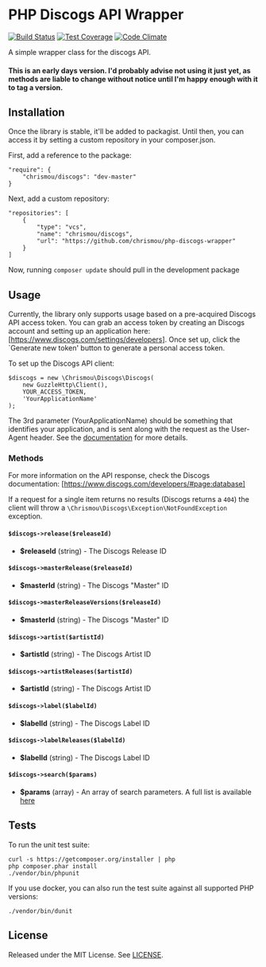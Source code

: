 # PHP Discogs API Wrapper

[![Build Status](https://travis-ci.org/chrismou/php-discogs-wrapper.svg?branch=master)](https://travis-ci.org/chrismou/php-discogs-wrapper)
[![Test Coverage](https://codeclimate.com/github/chrismou/php-discogs-wrapper/badges/coverage.svg)](https://codeclimate.com/github/chrismou/php-discogs-wrapper/coverage)
[![Code Climate](https://codeclimate.com/github/chrismou/php-discogs-wrapper/badges/gpa.svg)](https://codeclimate.com/github/chrismou/php-discogs-wrapper)

A simple wrapper class for the discogs API.

#### This is an early days version. I'd probably advise not using it just yet, as methods are liable to change without notice until I'm happy enough with it to tag a version.

## Installation

Once the library is stable, it'll be added to packagist. Until then, you can access it by setting a custom repository in your composer.json.

First, add a reference to the package:

```
"require": {
    "chrismou/discogs": "dev-master"
}
```

Next, add a custom repository:

```
"repositories": [
    {
        "type": "vcs",
        "name": "chrismou/discogs",
        "url": "https://github.com/chrismou/php-discogs-wrapper"
    }
]
```

Now, running `composer update` should pull in the development package

## Usage

Currently, the library only supports usage based on a pre-acquired Discogs API access token. You can grab an access token by creating an 
Discogs account and setting up an application here: [https://www.discogs.com/settings/developers]. Once set up, click the `Generate new token'
button to generate a personal access token.

To set up the Discogs API client:

```
$discogs = new \Chrismou\Discogs\Discogs(
    new GuzzleHttp\Client(),
    YOUR_ACCESS_TOKEN,
    'YourApplicationName'
);
```

The 3rd parameter (YourApplicationName) should be something that identifies your application, and is sent along with the request as the User-Agent header. 
See the [documentation](https://www.discogs.com/developers/#page:home,header:home-general-information) for more details.

### Methods

For more information on the API response, check the Discogs documentation: [https://www.discogs.com/developers/#page:database]

If a request for a single item returns no results (Discogs returns a `404`) the client will throw a `\Chrismou\Discogs\Exception\NotFoundException` exception.

#### `$discogs->release($releaseId)`

* **$releaseId** (string) - The Discogs Release ID

#### `$discogs->masterRelease($releaseId)`

* **$masterId** (string) - The Discogs "Master" ID

#### `$discogs->masterReleaseVersions($releaseId)`

* **$masterId** (string) - The Discogs "Master" ID

#### `$discogs->artist($artistId)`

* **$artistId** (string) - The Discogs Artist ID

#### `$discogs->artistReleases($artistId)`

* **$artistId** (string) - The Discogs Artist ID

#### `$discogs->label($labelId)`

* **$labelId** (string) - The Discogs Label ID

#### `$discogs->labelReleases($labelId)`

* **$labelId** (string) - The Discogs Label ID

#### `$discogs->search($params)`

* **$params** (array) - An array of search parameters. A full list is available [here](https://www.discogs.com/developers/#page:database,header:database-search)

## Tests

To run the unit test suite:

```
curl -s https://getcomposer.org/installer | php
php composer.phar install
./vendor/bin/phpunit
```

If you use docker, you can also run the test suite against all supported PHP versions:
```
./vendor/bin/dunit
```

## License

Released under the MIT License. See [LICENSE](LICENSE.md).
